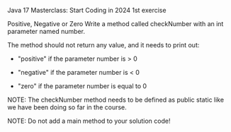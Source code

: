 Java 17 Masterclass: Start Coding in 2024 1st exercise

Positive, Negative or Zero Write a method called checkNumber with an int parameter named number.

The method should not return any value, and it needs to print out:

- "positive" if the parameter number is > 0

- "negative" if the parameter number is < 0

- "zero" if the parameter number is equal to 0

NOTE: The checkNumber method needs to be defined as public static like we have been doing so far in the course.	

NOTE: Do not add a main method to your solution code!

